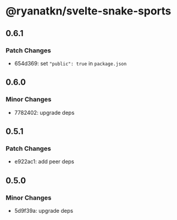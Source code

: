 # @ryanatkn/svelte-snake-sports

## 0.6.1

### Patch Changes

- 654d369: set `"public": true` in `package.json`

## 0.6.0

### Minor Changes

- 7782402: upgrade deps

## 0.5.1

### Patch Changes

- e922ac1: add peer deps

## 0.5.0

### Minor Changes

- 5d9f39a: upgrade deps
